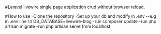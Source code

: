 #Laravel livewire single page application crud without browser reload.

#How to use
-Clone the repository
-Set up your db and modify in .env
--e.g in .env line 14 DB_DATABASE=livewire-blog
-run composer update
-run php artisan migrate
-run php artisan serve from localhost
